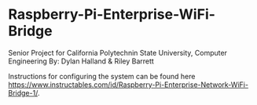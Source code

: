 # Raspberry-Pi-Enterprise-WiFi-Bridge

Senior Project for California Polytechnin State University, Computer Engineering
By: Dylan Halland & Riley Barrett

Instructions for configuring the system can be found here https://www.instructables.com/id/Raspberry-Pi-Enterprise-Network-WiFi-Bridge-1/.
